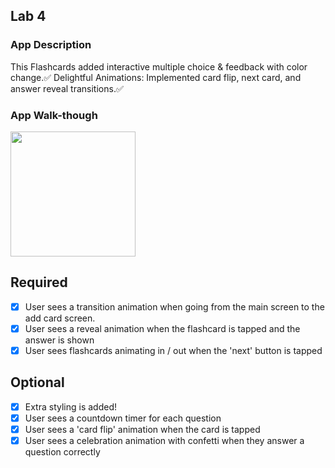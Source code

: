 
## Lab 4

### App Description
This Flashcards added interactive multiple choice & feedback with color change.✅
Delightful Animations: Implemented card flip, next card, and answer reveal transitions.✅

### App Walk-though

<img src="https://github.com/jhirllande/FlashcardApp2/blob/main/WhatsApp%20Video%202024-04-14%20at%204.24.36%20PM.gif" width=200><br>

## Required
- [x] User sees a transition animation when going from the main screen to the add card screen.
- [x] User sees a reveal animation when the flashcard is tapped and the answer is shown
- [x] User sees flashcards animating in / out when the 'next' button is tapped

## Optional
- [x] Extra styling is added!
- [x] User sees a countdown timer for each question
- [x] User sees a 'card flip' animation when the card is tapped
- [x] User sees a celebration animation with confetti when they answer a question correctly

